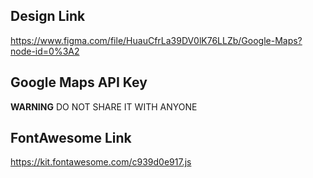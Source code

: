 ## Design Link

https://www.figma.com/file/HuauCfrLa39DV0lK76LLZb/Google-Maps?node-id=0%3A2

## Google Maps API Key



**WARNING**
DO NOT SHARE IT WITH ANYONE

## FontAwesome Link

https://kit.fontawesome.com/c939d0e917.js

